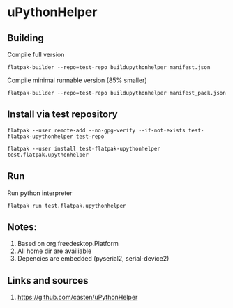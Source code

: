 # uPythonHelper

## Building

Compile full version

    flatpak-builder --repo=test-repo buildupythonhelper manifest.json
    
Compile minimal runnable version (85% smaller)

    flatpak-builder --repo=test-repo buildupythonhelper manifest_pack.json

## Install via test repository

    flatpak --user remote-add --no-gpg-verify --if-not-exists test-flatpak-upythonhelper test-repo
    
    flatpak --user install test-flatpak-upythonhelper test.flatpak.upythonhelper
    
## Run

Run python interpreter

    flatpak run test.flatpak.upythonhelper
    
## Notes:

1. Based on org.freedesktop.Platform
1. All home dir are availiable
1. Depencies are embedded (pyserial2, serial-device2)
    
## Links and sources

1. https://github.com/casten/uPythonHelper


